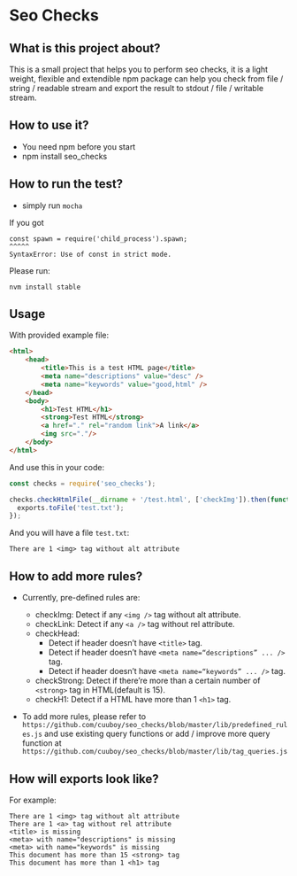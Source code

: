 # Seo Checks

## What is this project about?

This is a small project that helps you to perform seo checks, it is a light weight, flexible and extendible npm package can help you check from file / string / readable stream and export the result to stdout / file / writable stream.

## How to use it?

* You need npm before you start
* npm install seo_checks

## How to run the test?

* simply run `mocha`

If you got 

```
const spawn = require('child_process').spawn;
^^^^^
SyntaxError: Use of const in strict mode.
```

Please run:

`nvm install stable`

## Usage

With provided example file:

```html
<html>
    <head>
        <title>This is a test HTML page</title>
        <meta name="descriptions" value="desc" />
        <meta name="keywords" value="good,html" />
    </head>
    <body>
        <h1>Test HTML</h1>
        <strong>Test HTML</strong>
        <a href="." rel="random link">A link</a>
        <img src="."/>
    </body>
</html>
```

And use this in your code:

```javascript
const checks = require('seo_checks');

checks.checkHtmlFile(__dirname + '/test.html', ['checkImg']).then(function(exports) {
  exports.toFile('test.txt');
});
```

And you will have a file `test.txt`:

```
There are 1 <img> tag without alt attribute
```

## How to add more rules?
* Currently, pre-defined rules are:
  * checkImg: Detect if any `<img />` tag without alt attribute.
  * checkLink: Detect if any `<a />` tag without rel attribute.
  * checkHead:
    * Detect if header doesn’t have `<title>` tag.
    * Detect if header doesn’t have `<meta name=“descriptions” ... />` tag.
    * Detect if header doesn’t have `<meta name=“keywords” ... />` tag.
  * checkStrong: Detect if there’re more than a certain number of `<strong>` tag in HTML(default is 15).
  * checkH1: Detect if a HTML have more than 1 `<h1>` tag.
  
 * To add more rules, please refer to 
 ` https://github.com/cuuboy/seo_checks/blob/master/lib/predefined_rules.js` and use existing query functions or add / improve more query function at `https://github.com/cuuboy/seo_checks/blob/master/lib/tag_queries.js`

## How will exports look like?
For example:
```
There are 1 <img> tag without alt attribute
There are 1 <a> tag without rel attribute
<title> is missing
<meta> with name="descriptions" is missing
<meta> with name="keywords" is missing
This document has more than 15 <strong> tag
This document has more than 1 <h1> tag
```